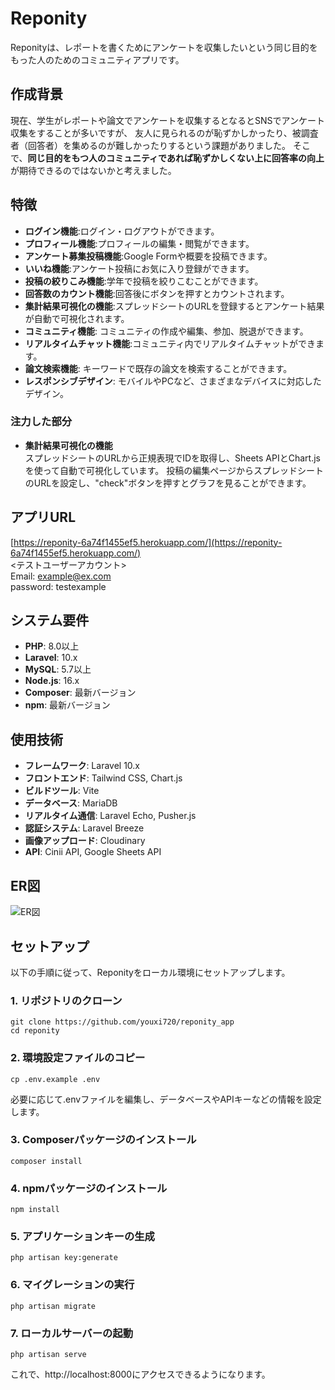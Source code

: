# Reponity

Reponityは、レポートを書くためにアンケートを収集したいという同じ目的をもった人のためのコミュニティアプリです。


## 作成背景

現在、学生がレポートや論文でアンケートを収集するとなるとSNSでアンケート収集をすることが多いですが、
友人に見られるのが恥ずかしかったり、被調査者（回答者）を集めるのが難しかったりするという課題がありました。
そこで、**同じ目的をもつ人のコミュニティであれば恥ずかしくない上に回答率の向上**が期待できるのではないかと考えました。

## 特徴

- **ログイン機能**:ログイン・ログアウトができます。
- **プロフィール機能**:プロフィールの編集・閲覧ができます。
- **アンケート募集投稿機能**:Google Formや概要を投稿できます。
- **いいね機能**:アンケート投稿にお気に入り登録ができます。
- **投稿の絞りこみ機能**:学年で投稿を絞りこむことができます。
- **回答数のカウント機能**:回答後にボタンを押すとカウントされます。
- **集計結果可視化の機能**:スプレッドシートのURLを登録するとアンケート結果が自動で可視化されます。
- **コミュニティ機能**: コミュニティの作成や編集、参加、脱退ができます。
- **リアルタイムチャット機能**:コミュニティ内でリアルタイムチャットができます。
- **論文検索機能**: キーワードで既存の論文を検索することができます。
- **レスポンシブデザイン**: モバイルやPCなど、さまざまなデバイスに対応したデザイン。

### 注力した部分
- **集計結果可視化の機能**<br>
スプレッドシートのURLから正規表現でIDを取得し、Sheets APIとChart.jsを使って自動で可視化しています。
投稿の編集ページからスプレッドシートのURLを設定し、"check"ボタンを押すとグラフを見ることができます。

## アプリURL
[https://reponity-6a74f1455ef5.herokuapp.com/](https://reponity-6a74f1455ef5.herokuapp.com/)
<br><テストユーザーアカウント>
<br>Email: example@ex.com
<br>password: testexample 


## システム要件

- **PHP**: 8.0以上
- **Laravel**: 10.x
- **MySQL**: 5.7以上
- **Node.js**: 16.x
- **Composer**: 最新バージョン
- **npm**: 最新バージョン

## 使用技術
- **フレームワーク**: Laravel 10.x
- **フロントエンド**: Tailwind CSS, Chart.js
- **ビルドツール**: Vite
- **データベース**: MariaDB
- **リアルタイム通信**: Laravel Echo, Pusher.js
- **認証システム**: Laravel Breeze
- **画像アップロード**: Cloudinary
- **API**: Cinii API, Google Sheets API

## ER図
![ER図](/reponity/public/images/ER図.png)

## セットアップ
以下の手順に従って、Reponityをローカル環境にセットアップします。

### 1. リポジトリのクローン
```
git clone https://github.com/youxi720/reponity_app
cd reponity
```

### 2. 環境設定ファイルのコピー
```
cp .env.example .env
```
必要に応じて.envファイルを編集し、データベースやAPIキーなどの情報を設定します。

### 3. Composerパッケージのインストール
```
composer install
```
### 4. npmパッケージのインストール
```
npm install
```

### 5. アプリケーションキーの生成
```
php artisan key:generate
```

### 6. マイグレーションの実行
```
php artisan migrate
```

### 7. ローカルサーバーの起動
```
php artisan serve
```
これで、http://localhost:8000にアクセスできるようになります。